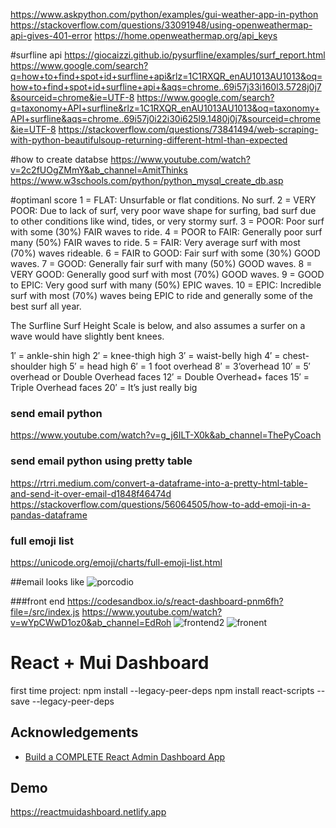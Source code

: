 https://www.askpython.com/python/examples/gui-weather-app-in-python
https://stackoverflow.com/questions/33091948/using-openweathermap-api-gives-401-error
https://home.openweathermap.org/api_keys

#surfline api 
https://giocaizzi.github.io/pysurfline/examples/surf_report.html
https://www.google.com/search?q=how+to+find+spot+id+surfline+api&rlz=1C1RXQR_enAU1013AU1013&oq=how+to+find+spot+id+surfline+api+&aqs=chrome..69i57j33i160l3.5728j0j7&sourceid=chrome&ie=UTF-8
https://www.google.com/search?q=taxonomy+API+surfline&rlz=1C1RXQR_enAU1013AU1013&oq=taxonomy+API+surfline&aqs=chrome..69i57j0i22i30i625l9.1480j0j7&sourceid=chrome&ie=UTF-8
https://stackoverflow.com/questions/73841494/web-scraping-with-python-beautifulsoup-returning-different-html-than-expected


#how to create databse
https://www.youtube.com/watch?v=2c2fUOgZMmY&ab_channel=AmitThinks
https://www.w3schools.com/python/python_mysql_create_db.asp


#optimanl score 
1 = FLAT: Unsurfable or flat conditions. No surf.
2 = VERY POOR: Due to lack of surf, very poor wave shape for surfing, bad surf due to other conditions like wind, tides, or very stormy surf.
3 = POOR: Poor surf with some (30%) FAIR waves to ride.
4 = POOR to FAIR: Generally poor surf many (50%) FAIR waves to ride.
5 = FAIR: Very average surf with most (70%) waves rideable.
6 = FAIR to GOOD: Fair surf with some (30%) GOOD waves.
7 = GOOD: Generally fair surf with many (50%) GOOD waves.
8 = VERY GOOD: Generally good surf with most (70%) GOOD waves.
9 = GOOD to EPIC: Very good surf with many (50%) EPIC waves.
10 = EPIC: Incredible surf with most (70%) waves being EPIC to ride and generally some of the best surf all year.




The Surfline Surf Height Scale is below, and also assumes a surfer on a wave would have slightly bent knees.

1′ = ankle-shin high
2′ = knee-thigh high
3′ = waist-belly high
4′ = chest-shoulder high
5′ = head high
6′ = 1 foot overhead
8′ = 3’overhead
10′ = 5′ overhead or Double Overhead faces
12′ = Double Overhead+ faces
15′ = Triple Overhead faces
20′ = It’s just really big


### send email python 
https://www.youtube.com/watch?v=g_j6ILT-X0k&ab_channel=ThePyCoach

### send email python using pretty table
https://rtrri.medium.com/convert-a-dataframe-into-a-pretty-html-table-and-send-it-over-email-d1848f46474d
https://stackoverflow.com/questions/56064505/how-to-add-emoji-in-a-pandas-dataframe


### full emoji list 
https://unicode.org/emoji/charts/full-emoji-list.html

##email looks like 
![porcodio](https://user-images.githubusercontent.com/48484544/225301743-adc27868-bc1c-441d-af07-7c3995f96a95.png)


###front end 
https://codesandbox.io/s/react-dashboard-pnm6fh?file=/src/index.js
https://www.youtube.com/watch?v=wYpCWwD1oz0&ab_channel=EdRoh
![frontend2](https://user-images.githubusercontent.com/48484544/225307278-404f1529-fb5a-467c-a55a-d46a1a7371cf.png)
![fronent](https://user-images.githubusercontent.com/48484544/225307286-371c75ca-2ced-4925-9647-941ff09499fd.png)






# React + Mui Dashboard
first time project:
npm install --legacy-peer-deps
npm install react-scripts --save --legacy-peer-deps


## Acknowledgements
 - [Build a COMPLETE React Admin Dashboard App](https://youtu.be/wYpCWwD1oz)

## Demo

https://reactmuidashboard.netlify.app


